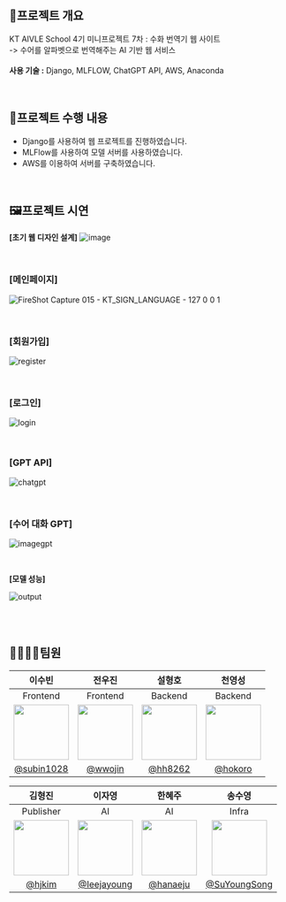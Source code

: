 ## 📖프로젝트 개요

KT AIVLE School 4기 미니프로젝트 7차 : 수화 번역기 웹 사이트<br>
-> 수어를 알파벳으로 번역해주는 AI 기반 웹 서비스<br><br>
**사용 기술 :** Django, MLFLOW, ChatGPT API, AWS, Anaconda 




<br>

## 🧾프로젝트 수행 내용
- Django를 사용하여 웹 프로젝트를 진행하였습니다.
- MLFlow를 사용하여 모델 서버를 사용하였습니다.
- AWS를 이용하여 서버를 구축하였습니다.


<br>


## 🖼프로젝트 시연
**[초기 웹 디자인 설계]**
![image](https://github.com/SuYoungSong/Web-Sign-Language-Translation/assets/98371516/8791115d-f37f-4c09-9cb9-d0b10b6e6fec)

<br>

### [메인페이지]
![FireShot Capture 015 - KT_SIGN_LANGUAGE - 127 0 0 1](https://github.com/SuYoungSong/Web-Sign-Language-Translation/assets/80526924/caeeb07a-0eb0-4ccd-843a-13755883fc72)


<br>

### [회원가입]
![register](https://github.com/SuYoungSong/Web-Sign-Language-Translation/assets/80526924/ce5ae013-9244-47ea-953b-7f97377a14cd)

<br>

### [로그인]
![login](https://github.com/SuYoungSong/Web-Sign-Language-Translation/assets/80526924/b16cdb3e-2a8e-4269-be30-408a75025218)

<br>

### [GPT API]
![chatgpt](https://github.com/SuYoungSong/Web-Sign-Language-Translation/assets/80526924/7c2c63c5-1831-4a83-9b2e-98f18d60bd1d)

<br>

### [수어 대화 GPT]
![imagegpt](https://github.com/SuYoungSong/Web-Sign-Language-Translation/assets/80526924/30e48dc5-a340-4d88-8143-3a34cc39f6b6)

<br>

**[모델 성능]**

![output](https://github.com/SuYoungSong/Web-Sign-Language-Translation/assets/98371516/986f2da2-2503-4d37-a9b4-e0b2afc43989)


<br><br>
## 👨‍👩‍👧‍👧팀원
|이수빈|전우진|설형호|천영성|
|:-:|:-:|:-:|:-:|
|Frontend|Frontend|Backend|Backend|
|<img src='https://github.com/SuYoungSong/Web-Sign-Language-Translation/assets/80526924/6f6d62a1-d5cc-4d79-84ee-7cd94e42fc40' width=100 />|<img src='https://github.com/SuYoungSong/Web-Sign-Language-Translation/assets/80526924/9d8233a5-d7ae-4232-b296-822f7e44ba69' width=100 />|<img src='https://github.com/SuYoungSong/Web-Sign-Language-Translation/assets/80526924/e662d27e-26b0-43cb-805b-3864fd8be002' width=100 />|<img src='https://github.com/SuYoungSong/Web-Sign-Language-Translation/assets/80526924/20b3a264-8ef1-4ecd-9e81-4e293aa69fe0' width=100 />|
|[@subin1028](https://github.com/subin1028)|[@wwojin](https://github.com/jsm9194)|[@hh8262](https://github.com/hh8262)|[@hokoro](https://github.com/hokoro)|


|김형진|이자영|한혜주|송수영|
|:-:|:-:|:-:|:-:|
|Publisher|AI|AI|Infra|
|<img src='https://github.com/SuYoungSong/Web-Sign-Language-Translation/assets/80526924/c6cc0882-98bb-4fb2-aa86-a8e9d7682293' width=100 />|<img src='https://github.com/SuYoungSong/Web-Sign-Language-Translation/assets/80526924/afaab16c-5235-4a47-bfb5-777e3fb6094f' width=100 />|<img src='https://github.com/SuYoungSong/Web-Sign-Language-Translation/assets/80526924/54f99bef-4dd9-4a69-be51-da58e0fae9b4' width=100 />|<img src='https://github.com/SuYoungSong/Web-Sign-Language-Translation/assets/80526924/664bca9b-521b-45f2-a597-3c0766093067' width=100 />|
|[@hjkim](https://github.com/hjcode00)|[@Ieejayoung](https://github.com/Ieejayoung) |[@hanaeju](https://github.com/hanaeju)|[@SuYoungSong](https://github.com/SuYoungSong)|


